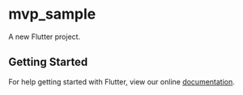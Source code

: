 # mvp_sample

A new Flutter project.

## Getting Started

For help getting started with Flutter, view our online
[documentation](https://flutter.io/).

